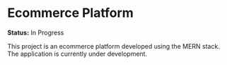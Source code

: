 # Ecommerce Platform

**Status:** In Progress

This project is an ecommerce platform developed using the MERN stack. The application is currently under development.
